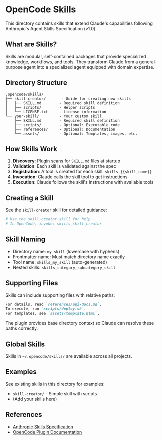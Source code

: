 # OpenCode Skills

This directory contains skills that extend Claude's capabilities following Anthropic's Agent Skills Specification (v1.0).

## What are Skills?

Skills are modular, self-contained packages that provide specialized knowledge, workflows, and tools. They transform Claude from a general-purpose agent into a specialized agent equipped with domain expertise.

## Directory Structure

```
.opencode/skills/
├── skill-creator/       - Guide for creating new skills
│   ├── SKILL.md        - Required skill definition
│   ├── scripts/        - Helper scripts
│   └── LICENSE.txt     - License information
└── your-skill/         - Your custom skill
    ├── SKILL.md        - Required skill definition
    ├── scripts/        - Optional: Executable code
    ├── references/     - Optional: Documentation
    └── assets/         - Optional: Templates, images, etc.
```

## How Skills Work

1. **Discovery**: Plugin scans for `SKILL.md` files at startup
2. **Validation**: Each skill is validated against the spec
3. **Registration**: A tool is created for each skill: `skills_{{skill_name}}`
4. **Invocation**: Claude calls the skill tool to get instructions
5. **Execution**: Claude follows the skill's instructions with available tools

## Creating a Skill

See the `skill-creator` skill for detailed guidance:

```bash
# Use the skill-creator skill for help
# In OpenCode, invoke: skills_skill_creator
```

## Skill Naming

- Directory name: `my-skill` (lowercase with hyphens)
- Frontmatter name: Must match directory name exactly
- Tool name: `skills_my_skill` (auto-generated)
- Nested skills: `skills_category_subcategory_skill`

## Supporting Files

Skills can include supporting files with relative paths:

```markdown
For details, read `references/api-docs.md`.
To execute, run `scripts/deploy.sh`.
For templates, see `assets/template.html`.
```

The plugin provides base directory context so Claude can resolve these paths correctly.

## Global Skills

Skills in `~/.opencode/skills/` are available across all projects.

## Examples

See existing skills in this directory for examples:
- `skill-creator/` - Simple skill with scripts
- (Add your skills here)

## References

- [Anthropic Skills Specification](https://github.com/anthropics/skills)
- [OpenCode Plugin Documentation](../.opencode/docs/plugins.mdx)
